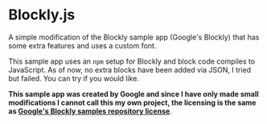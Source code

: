 # Blockly.js
A simple modification of the Blockly sample app (Google's Blockly) that has some extra features and uses a custom font.

This sample app uses an `npm` setup for Blockly and block code compiles to JavaScript. As of now, no extra blocks have been added via JSON, I tried but failed. You can try
if you would like.

**This sample app was created by Google and since I have only made small modifications I cannot call this my own project, the licensing is the same as [Google's Blockly samples repository license](https://github.com/google/blockly-samples?tab=Apache-2.0-1-ov-file)**.

